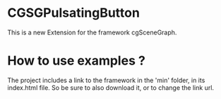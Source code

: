 CGSGPulsatingButton
=============

This is a new Extension for the framework cgSceneGraph.

How to use examples ?
=====================
The project includes a link to the framework in the 'min' folder, in its index.html file.
So be sure to also download it, or to change the link url.

